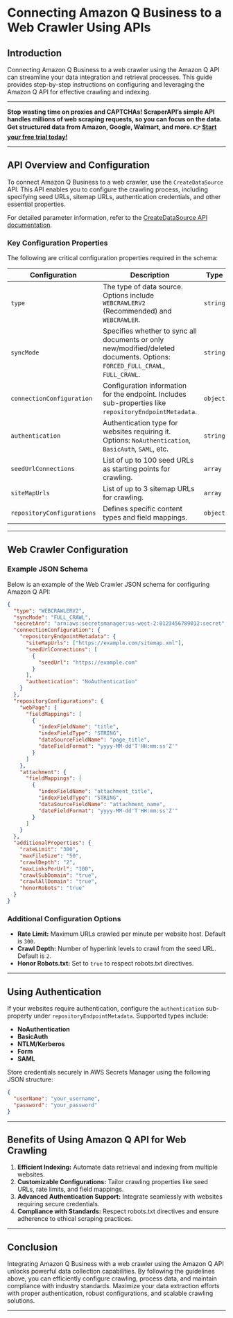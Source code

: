 
# Connecting Amazon Q Business to a Web Crawler Using APIs

## Introduction

Connecting Amazon Q Business to a web crawler using the Amazon Q API can streamline your data integration and retrieval processes. This guide provides step-by-step instructions on configuring and leveraging the Amazon Q API for effective crawling and indexing.

---

**Stop wasting time on proxies and CAPTCHAs! ScraperAPI’s simple API handles millions of web scraping requests, so you can focus on the data. Get structured data from Amazon, Google, Walmart, and more. 👉 [Start your free trial today!](https://bit.ly/Scraperapi)**

---

## API Overview and Configuration

To connect Amazon Q Business to a web crawler, use the `CreateDataSource` API. This API enables you to configure the crawling process, including specifying seed URLs, sitemap URLs, authentication credentials, and other essential properties.

For detailed parameter information, refer to the [CreateDataSource API documentation](https://docs.aws.amazon.com/amazonq/latest/api-reference/API_CreateDataSource.html).

### Key Configuration Properties

The following are critical configuration properties required in the schema:

| **Configuration**          | **Description**                                                                                         | **Type**         | **Required** |
|-----------------------------|---------------------------------------------------------------------------------------------------------|------------------|--------------|
| `type`                     | The type of data source. Options include `WEBCRAWLERV2` (Recommended) and `WEBCRAWLER`.                 | `string`         | Yes          |
| `syncMode`                 | Specifies whether to sync all documents or only new/modified/deleted documents. Options: `FORCED_FULL_CRAWL`, `FULL_CRAWL`. | `string`         | Yes          |
| `connectionConfiguration`  | Configuration information for the endpoint. Includes sub-properties like `repositoryEndpointMetadata`.  | `object`         | Yes          |
| `authentication`           | Authentication type for websites requiring it. Options: `NoAuthentication`, `BasicAuth`, `SAML`, etc.  | `string`         | Yes          |
| `seedUrlConnections`       | List of up to 100 seed URLs as starting points for crawling.                                             | `array`          | No           |
| `siteMapUrls`              | List of up to 3 sitemap URLs for crawling.                                                              | `array`          | No           |
| `repositoryConfigurations` | Defines specific content types and field mappings.                                                      | `object`         | Yes          |

---

## Web Crawler Configuration

### Example JSON Schema

Below is an example of the Web Crawler JSON schema for configuring Amazon Q API:

```json
{
  "type": "WEBCRAWLERV2",
  "syncMode": "FULL_CRAWL",
  "secretArn": "arn:aws:secretsmanager:us-west-2:0123456789012:secret",
  "connectionConfiguration": {
    "repositoryEndpointMetadata": {
      "siteMapUrls": ["https://example.com/sitemap.xml"],
      "seedUrlConnections": [
        {
          "seedUrl": "https://example.com"
        }
      ],
      "authentication": "NoAuthentication"
    }
  },
  "repositoryConfigurations": {
    "webPage": {
      "fieldMappings": [
        {
          "indexFieldName": "title",
          "indexFieldType": "STRING",
          "dataSourceFieldName": "page_title",
          "dateFieldFormat": "yyyy-MM-dd'T'HH:mm:ss'Z'"
        }
      ]
    },
    "attachment": {
      "fieldMappings": [
        {
          "indexFieldName": "attachment_title",
          "indexFieldType": "STRING",
          "dataSourceFieldName": "attachment_name",
          "dateFieldFormat": "yyyy-MM-dd'T'HH:mm:ss'Z'"
        }
      ]
    }
  },
  "additionalProperties": {
    "rateLimit": "300",
    "maxFileSize": "50",
    "crawlDepth": "2",
    "maxLinksPerUrl": "100",
    "crawlSubDomain": "true",
    "crawlAllDomain": "true",
    "honorRobots": "true"
  }
}
```

### Additional Configuration Options

- **Rate Limit:** Maximum URLs crawled per minute per website host. Default is `300`.
- **Crawl Depth:** Number of hyperlink levels to crawl from the seed URL. Default is `2`.
- **Honor Robots.txt:** Set to `true` to respect robots.txt directives.

---

## Using Authentication

If your websites require authentication, configure the `authentication` sub-property under `repositoryEndpointMetadata`. Supported types include:

- **NoAuthentication**
- **BasicAuth**
- **NTLM/Kerberos**
- **Form**
- **SAML**

Store credentials securely in AWS Secrets Manager using the following JSON structure:

```json
{
  "userName": "your_username",
  "password": "your_password"
}
```

---

## Benefits of Using Amazon Q API for Web Crawling

1. **Efficient Indexing:** Automate data retrieval and indexing from multiple websites.
2. **Customizable Configurations:** Tailor crawling properties like seed URLs, rate limits, and field mappings.
3. **Advanced Authentication Support:** Integrate seamlessly with websites requiring secure credentials.
4. **Compliance with Standards:** Respect robots.txt directives and ensure adherence to ethical scraping practices.

---

## Conclusion

Integrating Amazon Q Business with a web crawler using the Amazon Q API unlocks powerful data collection capabilities. By following the guidelines above, you can efficiently configure crawling, process data, and maintain compliance with industry standards. Maximize your data extraction efforts with proper authentication, robust configurations, and scalable crawling solutions.

---
